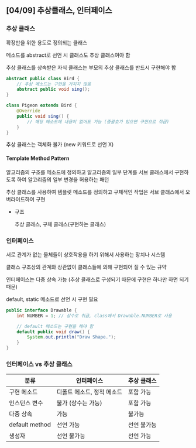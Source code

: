 ## [04/09] 추상클래스, 인터페이스



### 추상 클래스

확장만을 위한 용도로 정의되는 클래스

메소드를 abstract로 선언 시 클래스도 추상 클래스여야 함

추상 클래스를 상속받은 자식 클래스는 부모의 추상 클래스를 반드시 구현해야 함

```java
abstract public class Bird {
    // 추상 메소드는 구현을 가지지 않음
    abstract public void sing();
}

class Pigeon extends Bird {
    @Override
    public void sing() {
        // 해당 메소드에 내용이 없어도 가능 (중괄호가 있으면 구현으로 취급)
    }
}
```

추상 클래스는 객체화 불가 (new 키워드로 선언 X)



#### Template Method Pattern

알고리즘의 구조를 메소드에 정의하고 알고리즘의 일부 단계를 서브 클래스에서 구현하도록 하여 알고리즘의 일부 변경을 허용하는 패턴

추상 클래스를 사용하여 템플릿 메소드를 정의하고 구체적인 작업은 서브 클래스에서 오버라이드하여 구현

- 구조

  추상 클래스, 구체 클래스(구현하는 클래스)



### 인터페이스

서로 관계가 없는 물체들이 상호작용을 하기 위해서 사용하는 장치나 시스템

클래스 구조상의 관계와 상관없이 클래스들에 의해 구현되어 질 수 있는 규약

인터페이스는 다중 상속 가능 (추상 클래스로 구성되기 때문에 구현은 하나만 하면 되기 때문)

default, static 메소드로 선언 시 구현 필요

```java
public interface Drawable {
    int NUMBER = 1; // 상수로 취급, class에서 Drawable.NUMBER로 사용

    // default 메소드는 구현을 해야 함
    default public void draw() {
        System.out.println("Draw Shape.");
    }
}
```



### 인터페이스 vs 추상 클래스

| **분류**       | **인터페이스**             | **추상 클래스** |
| -------------- | -------------------------- | --------------- |
| 구현 메소드    | 디폴트 메소드, 정적 메소드 | 포함 가능       |
| 인스턴스 변수  | 불가 (상수는 가능)         | 포함 가능       |
| 다중 상속      | 가능                       | 불가능          |
| default method | 선언 가능                  | 선언 불가능     |
| 생성자         | 선언 불가능                | 선언 가능       |